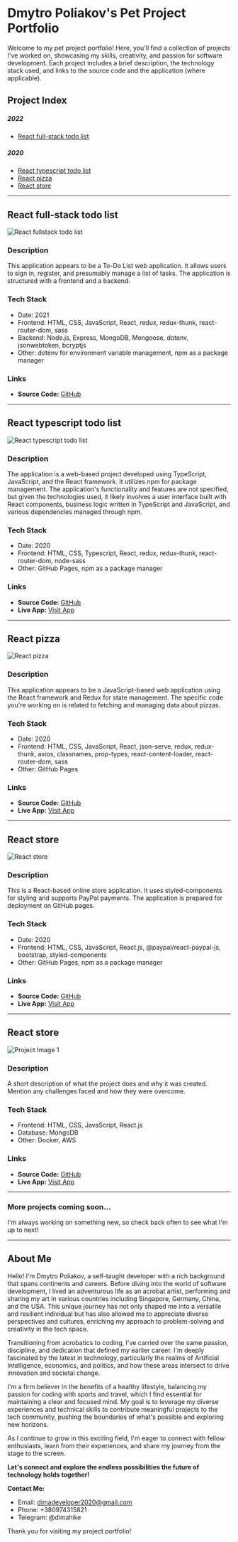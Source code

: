 # Dmytro Poliakov's Pet Project Portfolio

Welcome to my pet project portfolio! Here, you'll find a collection of projects I've worked on, showcasing my skills, creativity, and passion for software development. Each project includes a brief description, the technology stack used, and links to the source code and the application (where applicable).

## Project Index

##### 2022
- [React full-stack todo list](#react-full-stack-todo-list)

##### 2020
- [React typescript todo list](#react-typescript-todo-list)
- [React pizza](#react-pizza)
- [React store](#react-store)

---

## React full-stack todo list

![React fullstack todo list](https://github.com/dimahike/DmytroP-PetProjects/assets/61499375/3f5982bb-85c1-4931-9042-5b38013342e4)

### Description

This application appears to be a To-Do List web application. It allows users to sign in, register, and presumably manage a list of tasks. The application is structured with a frontend and a backend.


### Tech Stack

- Date: 2021
- Frontend: HTML, CSS, JavaScript, React, redux, redux-thunk, react-router-dom, sass
- Backend: Node.js, Express, MongoDB, Mongoose, dotenv, jsonwebtoken, bcryptjs
- Other: dotenv for environment variable management, npm as a package manager

### Links

- **Source Code:** [GitHub](https://github.com/dimahike/fullstack-todo-list)

---
## React typescript todo list

![React typescript todo list](https://github.com/dimahike/DmytroP-PetProjects/assets/61499375/579abfcd-db05-47f5-b3bc-7b26f7861a04)

### Description

The application is a web-based project developed using TypeScript, JavaScript, and the React framework. It utilizes npm for package management. The application's functionality and features are not specified, but given the technologies used, it likely involves a user interface built with React components, business logic written in TypeScript and JavaScript, and various dependencies managed through npm.

### Tech Stack

- Date: 2020
- Frontend: HTML, CSS, Typescript, React, redux, redux-thunk, react-router-dom, node-sass
- Other: GitHub Pages, npm as a package manager

### Links

- **Source Code:** [GitHub](https://github.com/dimahike/react-ts-best-todolist)
- **Live App:** [Visit App](https://dimahike.github.io/react-ts-best-todolist/)

---

## React pizza

![React pizza](https://github.com/dimahike/DmytroP-PetProjects/assets/61499375/0b33e2b6-eefd-4e2f-bb96-0d7856544379)

### Description

This application appears to be a JavaScript-based web application using the React framework and Redux for state management. The specific code you're working on is related to fetching and managing data about pizzas.

### Tech Stack

- Date: 2020
- Frontend: HTML, CSS, JavaScript, React, json-serve, redux, redux-thunk, axios, classnames, prop-types, react-content-loader, react-router-dom, sass
- Other: GitHub Pages

### Links

- **Source Code:** [GitHub](https://github.com/dimahike/react-pizza)
- **Live App:** [Visit App](https://dimahike.github.io/react-pizza/)

---

## React store

![React store](https://github.com/dimahike/DmytroP-PetProjects/assets/61499375/eae8d1ac-1d92-424c-97ee-d9fea9845960)

### Description

This is a React-based online store application. It uses styled-components for styling and supports PayPal payments. The application is prepared for deployment on GitHub pages.

### Tech Stack

- Date: 2020
- Frontend: HTML, CSS, JavaScript, React.js, @paypal/react-paypal-js, bootstrap, styled-components
- Other: GitHub Pages, npm as a package manager
 
### Links

- **Source Code:** [GitHub](https://github.com/dimahike/react-store-2)
- **Live App:** [Visit App](https://dimahike.github.io/react-store-2/)

---

## React store

![Project Image 1](image-url-if-available.jpg)

### Description

A short description of what the project does and why it was created. Mention any challenges faced and how they were overcome.

### Tech Stack

- Frontend: HTML, CSS, JavaScript, React.js
- Database: MongoDB
- Other: Docker, AWS

### Links

- **Source Code:** [GitHub](source-code-url)
- **Live App:** [Visit App](app-url)

---

### More projects coming soon...

I'm always working on something new, so check back often to see what I'm up to next!

---

## About Me

Hello! I'm Dmytro Poliakov, a self-taught developer with a rich background that spans continents and careers. Before diving into the world of software development, I lived an adventurous life as an acrobat artist, performing and sharing my art in various countries including Singapore, Germany, China, and the USA. This unique journey has not only shaped me into a versatile and resilient individual but has also allowed me to appreciate diverse perspectives and cultures, enriching my approach to problem-solving and creativity in the tech space.

Transitioning from acrobatics to coding, I've carried over the same passion, discipline, and dedication that defined my earlier career. I'm deeply fascinated by the latest in technology, particularly the realms of Artificial Intelligence, economics, and politics, and how these areas intersect to drive innovation and societal change.

I'm a firm believer in the benefits of a healthy lifestyle, balancing my passion for coding with sports and travel, which I find essential for maintaining a clear and focused mind. My goal is to leverage my diverse experiences and technical skills to contribute meaningful projects to the tech community, pushing the boundaries of what's possible and exploring new horizons.

As I continue to grow in this exciting field, I'm eager to connect with fellow enthusiasts, learn from their experiences, and share my journey from the stage to the screen.

**Let's connect and explore the endless possibilities the future of technology holds together!**

**Contact Me:**

- Email: dimadeveloper2020@gmail.com
- Phone: +380974315821
- Telegram: @dimahike

Thank you for visiting my project portfolio!
